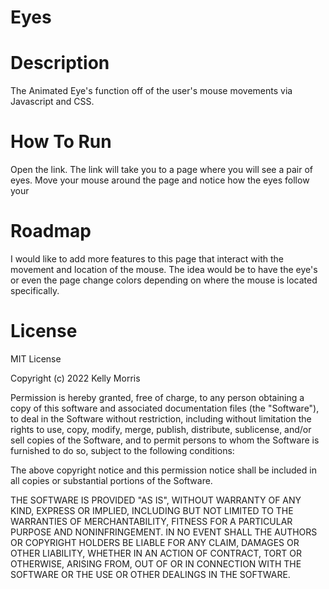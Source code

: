 # Eyes

# Description
The Animated Eye's function off of the user's mouse movements via Javascript and CSS.
# How To Run
Open the link. The link will take you to a page where you will see a pair of eyes. Move your mouse around the page and notice how the eyes follow your 
# Roadmap
I would like to add more features to this page that interact with the movement and location of the mouse.
The idea would be to have the eye's or even the page change colors depending on where the mouse is located specifically.
# License
MIT License

Copyright (c) 2022 Kelly Morris

Permission is hereby granted, free of charge, to any person obtaining a copy
of this software and associated documentation files (the "Software"), to deal
in the Software without restriction, including without limitation the rights
to use, copy, modify, merge, publish, distribute, sublicense, and/or sell
copies of the Software, and to permit persons to whom the Software is
furnished to do so, subject to the following conditions:

The above copyright notice and this permission notice shall be included in all
copies or substantial portions of the Software.

THE SOFTWARE IS PROVIDED "AS IS", WITHOUT WARRANTY OF ANY KIND, EXPRESS OR
IMPLIED, INCLUDING BUT NOT LIMITED TO THE WARRANTIES OF MERCHANTABILITY,
FITNESS FOR A PARTICULAR PURPOSE AND NONINFRINGEMENT. IN NO EVENT SHALL THE
AUTHORS OR COPYRIGHT HOLDERS BE LIABLE FOR ANY CLAIM, DAMAGES OR OTHER
LIABILITY, WHETHER IN AN ACTION OF CONTRACT, TORT OR OTHERWISE, ARISING FROM,
OUT OF OR IN CONNECTION WITH THE SOFTWARE OR THE USE OR OTHER DEALINGS IN THE
SOFTWARE.


